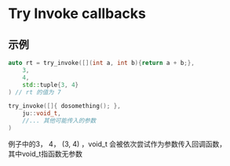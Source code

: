 # Try Invoke callbacks

## 示例

```cpp
auto rt = try_invoke([](int a, int b){return a + b;},
    3, 
    4, 
    std::tuple{3, 4}
) // rt 的值为 7
```
```cpp
try_invoke([]{ dosomething(); }, 
    ju::void_t,
    //... 其他可能传入的参数
)
```
例子中的3， 4， (3, 4) ，void_t 会被依次尝试作为参数传入回调函数，  
其中void_t指函数无参数